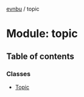 [evnbu](../README.md) / topic

# Module: topic

## Table of contents

### Classes

- [Topic](../classes/topic.topic-1.md)
